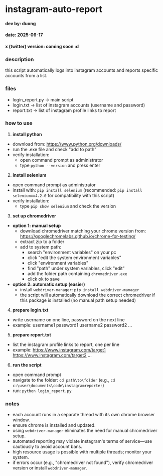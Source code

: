# instagram-auto-report
#### dev by: duong
#### date: 2025-06-17
#### x (twitter) version: coming soon :d

### description
this script automatically logs into instagram accounts and reports specific accounts from a list.

### files
- login_report.py → main script
- login.txt → list of instagram accounts (username and password)
- report.txt → list of instagram profile links to report

### how to use
1. **install python**
- download from: https://www.python.org/downloads/
- run the .exe file and check "add to path"
- verify installation:
  - open command prompt as administrator
  - type `python --version` and press enter

2. **install selenium**
- open command prompt as administrator
- install with: `pip install selenium` (recommended: `pip install selenium==4.2.0` for compatibility with this script)
- verify installation:
  - type `pip show selenium` and check the version

3. **set up chromedriver**
- **option 1: manual setup**
  - download chromedriver matching your chrome version from: https://googlechromelabs.github.io/chrome-for-testing/
  - extract zip to a folder
  - add to system path:
    - search "environment variables" on your pc
    - click "edit the system environment variables"
    - click "environment variables"
    - find "path" under system variables, click "edit"
    - add the folder path containing `chromedriver.exe`
    - click ok to save
- **option 2: automatic setup (easier)**
  - install `webdriver-manager`: `pip install webdriver-manager`
  - the script will automatically download the correct chromedriver if this package is installed (no manual path setup needed)

4. **prepare login.txt**
- write username on one line, password on the next line
- example:
  username1
  password1
  username2
  password2
  ...

5. **prepare report.txt**
- list the instagram profile links to report, one per line
- example:
  https://www.instagram.com/target1
	https://www.instagram.com/target2
  ...

6. **run the script**
- open command prompt
- navigate to the folder: `cd path\to\folder` (e.g., `cd c:\user\documents\code\instagramreporter`)
- run: `python login_report.py`

### notes
- each account runs in a separate thread with its own chrome browser window.
- ensure chrome is installed and updated.
- using `webdriver-manager` eliminates the need for manual chromedriver setup.
- automated reporting may violate instagram's terms of service—use cautiously to avoid account bans.
- high resource usage is possible with multiple threads; monitor your system.
- if errors occur (e.g., "chromedriver not found"), verify chromedriver version or install `webdriver-manager`.
